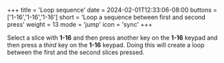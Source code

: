+++
title = 'Loop sequence'
date = 2024-02-01T12:33:06-08:00
buttons = ['1-16','1-16','1-16']
short = 'Loop a sequence between first and second press'
weight = 13
mode = 'jump'
icon = 'sync'
+++


Select a slice with **1-16** and then press another key on the **1-16** keypad and then press a *third* key on the **1-16** keypad. Doing this will create a loop between the first and the second slices pressed. 